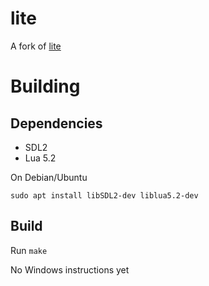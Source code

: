# lite

A fork of [lite](https://github.com/rxi/lite)


# Building

## Dependencies

- SDL2
- Lua 5.2

On Debian/Ubuntu

```
sudo apt install libSDL2-dev liblua5.2-dev
```

## Build

Run `make`

No Windows instructions yet
